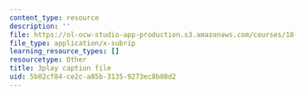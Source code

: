 ```yaml
---
content_type: resource
description: ''
file: https://ol-ocw-studio-app-production.s3.amazonaws.com/courses/18-01sc-single-variable-calculus-fall-2010/5b02cf84ce2ca85b31359273ec8b08d2_-CsEPYeSBsg.srt
file_type: application/x-subrip
learning_resource_types: []
resourcetype: Other
title: 3play caption file
uid: 5b02cf84-ce2c-a85b-3135-9273ec8b08d2
---
```


